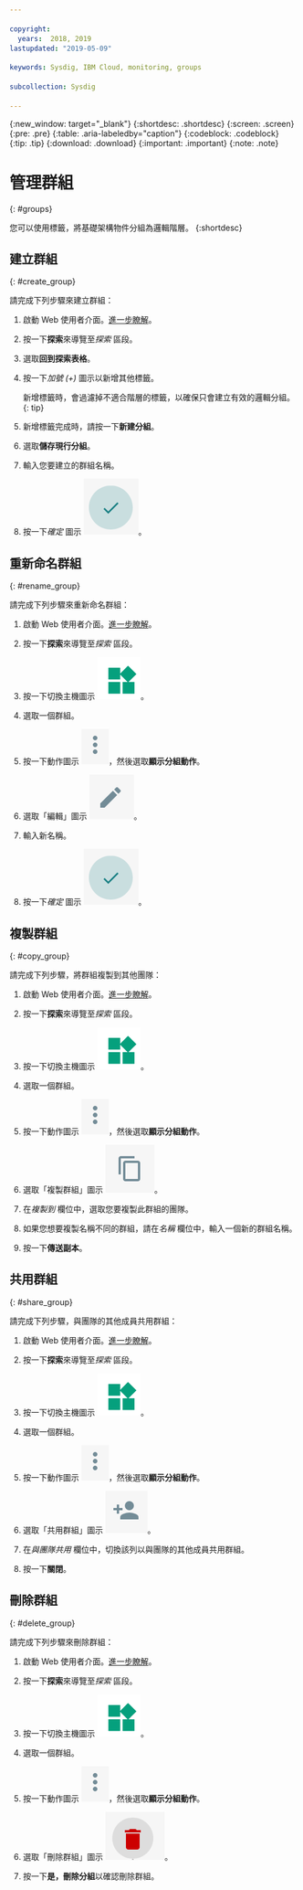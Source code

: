```yaml
---

copyright:
  years:  2018, 2019
lastupdated: "2019-05-09"

keywords: Sysdig, IBM Cloud, monitoring, groups

subcollection: Sysdig

---
```


{:new_window: target="_blank"}
{:shortdesc: .shortdesc}
{:screen: .screen}
{:pre: .pre}
{:table: .aria-labeledby="caption"}
{:codeblock: .codeblock}
{:tip: .tip}
{:download: .download}
{:important: .important}
{:note: .note}

# 管理群組
{: #groups}

您可以使用標籤，將基礎架構物件分組為邏輯階層。
{:shortdesc}

## 建立群組
{: #create_group}

請完成下列步驟來建立群組：

1. 啟動 Web 使用者介面。[進一步瞭解](/docs/services/Monitoring-with-Sysdig?topic=Sysdig-launch#launch)。 

2. 按一下**探索**來導覽至*探索* 區段。

3. 選取**回到探索表格**。

4. 按一下*加號 (+)* 圖示以新增其他標籤。

    新增標籤時，會過濾掉不適合階層的標籤，以確保只會建立有效的邏輯分組。
    {: tip}

5. 新增標籤完成時，請按一下**新建分組**。

6. 選取**儲存現行分組**。

7. 輸入您要建立的群組名稱。

8. 按一下*確定* 圖示 ![「確定」圖示](images/ok.png)。

## 重新命名群組
{: #rename_group}

請完成下列步驟來重新命名群組：

1. 啟動 Web 使用者介面。[進一步瞭解](/docs/services/Monitoring-with-Sysdig?topic=Sysdig-launch#launch)。 

2. 按一下**探索**來導覽至*探索* 區段。

3. 按一下切換主機圖示 ![切換主機圖示](images/switch_hosts.png)。

4. 選取一個群組。

5. 按一下動作圖示 ![三點圖示](images/actions.png)，然後選取**顯示分組動作**。

6. 選取「編輯」圖示 ![「鉛筆」圖示](images/edit.png)。

7. 輸入新名稱。

8. 按一下*確定* 圖示 ![「確定」圖示](images/ok.png)。




## 複製群組
{: #copy_group}

請完成下列步驟，將群組複製到其他團隊：

1. 啟動 Web 使用者介面。[進一步瞭解](/docs/services/Monitoring-with-Sysdig?topic=Sysdig-launch#launch)。 

2. 按一下**探索**來導覽至*探索* 區段。

3. 按一下切換主機圖示 ![切換主機圖示](images/switch_hosts.png)。

4. 選取一個群組。

5. 按一下動作圖示 ![三點圖示](images/actions.png)，然後選取**顯示分組動作**。

6. 選取「複製群組」圖示 ![「複製」圖示](images/copy.png)。

7. 在*複製到* 欄位中，選取您要複製此群組的團隊。

8. 如果您想要複製名稱不同的群組，請在*名稱* 欄位中，輸入一個新的群組名稱。

9. 按一下**傳送副本**。



## 共用群組
{: #share_group}

請完成下列步驟，與團隊的其他成員共用群組：

1. 啟動 Web 使用者介面。[進一步瞭解](/docs/services/Monitoring-with-Sysdig?topic=Sysdig-launch#launch)。 

2. 按一下**探索**來導覽至*探索* 區段。

3. 按一下切換主機圖示 ![切換主機圖示](images/switch_hosts.png)。

4. 選取一個群組。

5. 按一下動作圖示 ![三點圖示](images/actions.png)，然後選取**顯示分組動作**。

6. 選取「共用群組」圖示 ![「共用」圖示](images/share.png)。

7. 在*與團隊共用* 欄位中，切換該列以與團隊的其他成員共用群組。

8. 按一下**關閉**。



## 刪除群組
{: #delete_group}

請完成下列步驟來刪除群組：

1. 啟動 Web 使用者介面。[進一步瞭解](/docs/services/Monitoring-with-Sysdig?topic=Sysdig-launch#launch)。 

2. 按一下**探索**來導覽至*探索* 區段。

3. 按一下切換主機圖示 ![切換主機圖示](images/switch_hosts.png)。

4. 選取一個群組。

5. 按一下動作圖示 ![三點圖示](images/actions.png)，然後選取**顯示分組動作**。

6. 選取「刪除群組」圖示 ![「刪除」圖示](images/delete.png)。

7. 按一下**是，刪除分組**以確認刪除群組。






